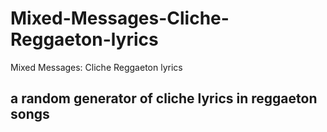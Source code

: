 # Mixed-Messages-Cliche-Reggaeton-lyrics
Mixed Messages: Cliche Reggaeton lyrics

## a random generator of cliche lyrics in reggaeton songs

